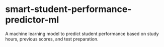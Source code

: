 # smart-student-performance-predictor-ml
A machine learning model to predict student performance based on study hours, previous scores, and test preparation.
